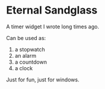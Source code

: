 # Eternal Sandglass

A timer widget I wrote long times ago.

Can be used as:
1. a stopwatch
1. an alarm
1. a countdown
1. a clock

Just for fun, just for windows.
